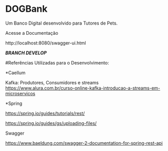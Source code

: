 # DOGBank
Um Banco Digital desenvolvido para Tutores de Pets.

Acesse a Documentação

http://localhost:8080/swagger-ui.html

***BRANCH DEVELOP***

#Referências Utilizadas para o Desenvolvimento:

*Caellum

Kafka: Produtores, Consumidores e streams
https://www.alura.com.br/curso-online-kafka-introducao-a-streams-em-microservicos

*Spring

https://spring.io/guides/tutorials/rest/

https://spring.io/guides/gs/uploading-files/

Swagger

https://www.baeldung.com/swagger-2-documentation-for-spring-rest-api
